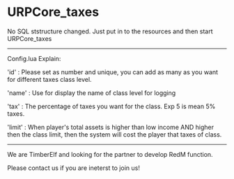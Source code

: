 # URPCore_taxes

No SQL ststructure changed. Just put in to the resources and then start URPCore_taxes

-----------------------------------------

Config.lua Explain:

'id'     : Please set as number and unique, you can add as many as you want for different taxes class level.

'name'   : Use for display the name of class level for logging

'tax'    : The percentage of taxes you want for the class. Exp 5 is mean 5% taxes.

'limit'  : When player's total assets is higher than low income AND higher then the class limit, then the system will cost the player that taxes of class.

-----------------------------------------


We are TimberElf and looking for the partner to develop RedM function.

Please contact us if you are ineterst to join us!
